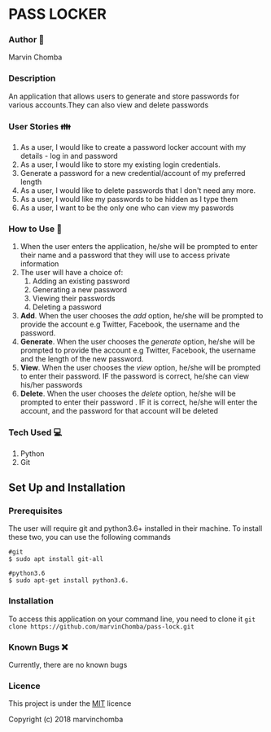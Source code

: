 # PASS LOCKER

### Author :jack_o_lantern:
Marvin Chomba

### Description
 An application that allows users to generate and store passwords for various accounts.They can also view and delete passwords

 ### User Stories :family:
1. As a user, I would like to create a password locker account with my details - log in and password
2. As a user, I would like to store my existing login credentials.
3. Generate a password for a new credential/account of my preferred length
4. As a user, I would like to delete passwords that I don't need any more.
5. As a user, I would like my passwords to be hidden as I type them
6. As a user, I want to be the only one who can view my paswords

### How to Use :rocket:
1. When the user enters the application, he/she will be prompted to enter their name and a password that they will use to access private information
2. The user will have a choice of:
    1. Adding an existing password
    2. Generating a new password
    3. Viewing their passwords
    4. Deleting a password
3. __Add__. When the user chooses the _add_ option, he/she will be prompted to provide the account e.g Twitter, Facebook, the username and the password.     
4. __Generate__. When the user chooses the _generate_ option,  he/she will be prompted to provide the account e.g Twitter, Facebook, the username and the length of the new password.
5. __View__. When the user chooses the _view_ option, he/she will be prompted to enter their password. IF the password is correct, he/she can view his/her passwords
6. __Delete__. When the user chooses the _delete_ option, he/she will be prompted to enter their password . IF it is correct, he/she will enter the account, and the password for that account will be deleted

### Tech Used :computer:
1. Python
2. Git

## Set Up and Installation
### Prerequisites
The user will require git and python3.6+ installed in their machine.
To install these two, you can use the following commands
```
#git
$ sudo apt install git-all

#python3.6
$ sudo apt-get install python3.6.
```
### Installation
To access this application on your command line, you need to clone it 
`git clone https://github.com/marvinChomba/pass-lock.git`

### Known Bugs :x:
Currently, there are no known bugs

### Licence
This project is under the [MIT](https://github.com/marvinChomba/pass-lock/blob/master/LICENSE) licence

Copyright (c) 2018 marvinchomba

